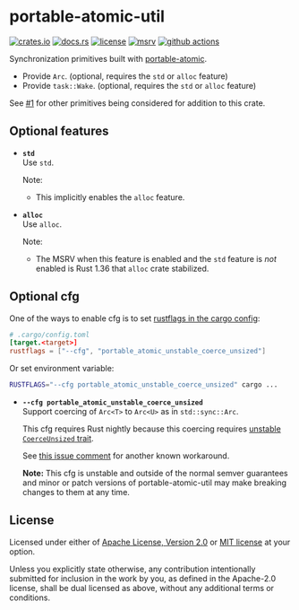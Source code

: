 # portable-atomic-util

[![crates.io](https://img.shields.io/crates/v/portable-atomic-util?style=flat-square&logo=rust)](https://crates.io/crates/portable-atomic-util)
[![docs.rs](https://img.shields.io/badge/docs.rs-portable--atomic--util-blue?style=flat-square&logo=docs.rs)](https://docs.rs/portable-atomic-util)
[![license](https://img.shields.io/badge/license-Apache--2.0_OR_MIT-blue?style=flat-square)](#license)
[![msrv](https://img.shields.io/badge/msrv-1.34-blue?style=flat-square&logo=rust)](https://www.rust-lang.org)
[![github actions](https://img.shields.io/github/actions/workflow/status/taiki-e/portable-atomic/ci.yml?branch=main&style=flat-square&logo=github)](https://github.com/taiki-e/portable-atomic/actions)

<!-- tidy:crate-doc:start -->
Synchronization primitives built with [portable-atomic].

- Provide `Arc`. (optional, requires the `std` or `alloc` feature)
- Provide `task::Wake`. (optional, requires the `std` or `alloc` feature)
<!-- - Provide generic `Atomic<T>` type. (optional, requires the `generic` feature) -->

See [#1] for other primitives being considered for addition to this crate.

## Optional features

- **`std`**<br>
  Use `std`.

  Note:
  - This implicitly enables the `alloc` feature.

- **`alloc`**<br>
  Use `alloc`.

  Note:
  - The MSRV when this feature is enabled and the `std` feature is *not* enabled is Rust 1.36 that `alloc` crate stabilized.

<!-- TODO: https://github.com/taiki-e/portable-atomic/issues/1
- **`generic`**<br>
  Provides generic `Atomic<T>` type.
-->

[portable-atomic]: https://github.com/taiki-e/portable-atomic
[#1]: https://github.com/taiki-e/portable-atomic/issues/1

## Optional cfg

One of the ways to enable cfg is to set [rustflags in the cargo config](https://doc.rust-lang.org/cargo/reference/config.html#targettriplerustflags):

```toml
# .cargo/config.toml
[target.<target>]
rustflags = ["--cfg", "portable_atomic_unstable_coerce_unsized"]
```

Or set environment variable:

```sh
RUSTFLAGS="--cfg portable_atomic_unstable_coerce_unsized" cargo ...
```

- <a name="optional-cfg-unstable-coerce-unsized"></a>**`--cfg portable_atomic_unstable_coerce_unsized`**<br>
  Support coercing of `Arc<T>` to `Arc<U>` as in `std::sync::Arc`.

  <!-- TODO: add coercing of `Weak<T>` to `Weak<U>` as well, with testing & documentation updates -->

  This cfg requires Rust nightly because this coercing requires [unstable `CoerceUnsized` trait](https://doc.rust-lang.org/nightly/core/ops/trait.CoerceUnsized.html).

  See [this issue comment](https://github.com/taiki-e/portable-atomic/issues/143#issuecomment-1866488569) for another known workaround.

  **Note:** This cfg is unstable and outside of the normal semver guarantees and minor or patch versions of portable-atomic-util may make breaking changes to them at any time.

<!-- tidy:crate-doc:end -->

## License

Licensed under either of [Apache License, Version 2.0](LICENSE-APACHE) or
[MIT license](LICENSE-MIT) at your option.

Unless you explicitly state otherwise, any contribution intentionally submitted
for inclusion in the work by you, as defined in the Apache-2.0 license, shall
be dual licensed as above, without any additional terms or conditions.
